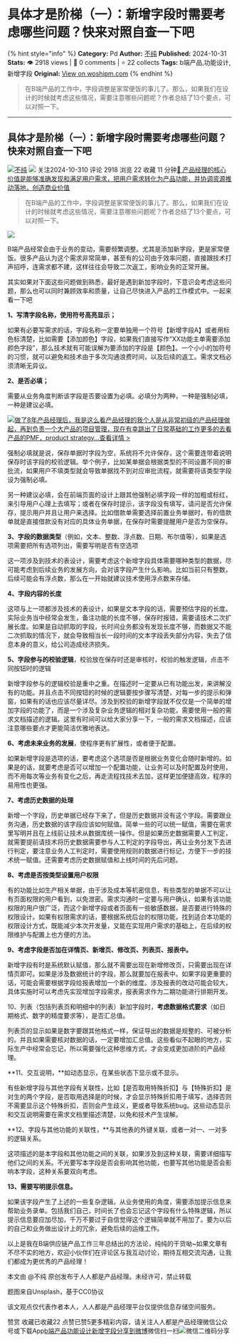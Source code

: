 # 具体才是阶梯（一）：新增字段时需要考虑哪些问题？快来对照自查一下吧
{% hint style="info" %}
**Category:** Pd
**Author:** [不纯](https://www.woshipm.com/u/1246100)
**Published:** 2024-10-31  
**Stats:** 👁️ 2918 views | 💬 0 comments | ⭐ 22 collects
**Tags:** b端产品,功能设计,新增字段
**Original:** [View on woshipm.com](https://www.woshipm.com/pd/6081021.html)
{% endhint %}
> 在B端产品的工作中，字段调整是家常便饭的事儿了。那么，如果我们在设计的时候就考虑这些情况，需要注意哪些问题呢？作者总结了13个要点，可以对照一下。

---

## 具体才是阶梯（一）：新增字段时需要考虑哪些问题？快来对照自查一下吧

[![](https://static.woshipm.com/WX_U_202103_20210326170421_8808.jpg?imageView2/1/w/72/h/72/q/100)](https://www.woshipm.com/u/1246100)[不纯](https://www.woshipm.com/u/1246100) ![](https://static.woshipm.com/tag/1101_1@2x.png) 关注2024-10-310 评论 2918 浏览 22 收藏 11 分钟[🔗 产品经理的核心价值是能够准确发现和满足用户需求，把用户需求转化为产品功能，并协调资源推动落地，创造商业价值](https://ke.qidianla.com/courses/90pm)

> 在B端产品的工作中，字段调整是家常便饭的事儿了。那么，如果我们在设计的时候就考虑这些情况，需要注意哪些问题呢？作者总结了13个要点，可以对照一下。

![](https://image.woshipm.com/2023/04/14/7cb3fbe4-da8e-11ed-a86f-00163e0b5ff3.png)

B端产品经常会由于业务的变动，需要频繁调整。尤其是添加新字段，更是家常便饭。很多产品认为这个需求非常简单，甚至有的公司由于效率问题，直接跟技术打声招呼，连需求都不建，这样往往会导致二次返工，影响业务的正常开展。

其实如果对下面这些问题做到熟悉，最好是遇到新加字段时，下意识会考虑这些问题，那么也可以同时兼顾效率和质量，让自己尽快进入产品的工作模式中。一起来看一下吧

**1、写清字段名称，使用符号高亮显示；**

如果有必要写需求的话，字段名称一定要单独用一个符号【新增字段A】或者用标色标清楚，比如需要【添加颜色】字段，如果我们直接写作“XX功能主单需要添加颜色字段”，那么技术就有可能误解为要添加的字段是【颜色】。一个小小的加符号的习惯，就可以避免和技术由于多次沟通浪费时间，以及后续的返工。需求文档必须清晰无异议。

**2、是否必填；**

需要从业务角度判断该字段是否要设置为必填。必填分为两种，一种是强制必填，一种是建议必填。

[![](https://image.woshipm.com/2023/08/02/bf59b8ba-30e4-11ee-88e7-00163e0b5ff3.png)做了8年产品经理后，我是这么看产品经理的我个人是从非常初级的产品经理做起，再到负责一个大产品的项目管理，现在有幸跳出了日常基础的工作更多的去看产品的PMF，product strategy...查看详情 >](https://ke.qidianla.com/courses/bcpm)

强制必填就是说，保存单据时字段为空，系统将不允许保存，这个需要连带着说明保存时该字段的校验逻辑。举个例子，比如某单据会根据类型的不同设置不同的审批流，如果用户不填类型就会导致单据找不到对应审批流程，就需要将该类型字段设为强制必填。

另一种建议必填，会在前端页面的设计上跟其他强制必填字段一样的加粗或标红，来引导用户心理上去填写；或者在保存时提示，该字段没有填写，请问是否允许保存，提示用户并且让用户来选择。比如借款单需要选择前置业务单据时，有的借款单就是直接借款没有对应的具体业务单据，在保存时需要提醒用户是否为空保存。

**3、字段的数据类型**（例如，文本、整数、浮点数、日期、布尔值等），如果是选项需要把所有选项列出，需要写明是否有空选项

这一项涉及到技术的表设计，需要考虑这个新增字段具体需要哪种类型的数据，尽可能考虑到后续业务的发展方向，会对该字段产生什么影响。比如当前只有整数，后续可能会有浮点数，那么在一开始就建议技术使用浮点数来存储。

**4、字段内容的长度**

这项与上一项都涉及技术的表设计，如果是文本字段的话，需要预估字段的长度。实际业务当中经常会发生，备注功能的长度不够，保存时报错，需要请技术二次扩展长度。如果是自动抓取的字段，长时间业务都没有发现长度不够，而数据又不能二次抓取的情况下，就会导致相当长一段时间的文本字段丢失部分内容，失去了信息本身的意义，给公司造成经济损失。

**5、字段参与的校验逻辑**，校验放在保存时还是审核时，校验的触发逻辑，点击不同按钮时的逻辑

新增字段参与的逻辑校验是重中之重。在描述时一定要从已有功能出发，来讲解没有的功能。并且点击不同按钮的时候的逻辑要按步骤写清楚，对每一步的提示和弹窗，如果有的话也应该尽量详尽。涉及到校验的新增字段就不仅仅是一个简单的增加字段的功能了，而是一个涉及复杂业务逻辑的相对复杂功能，需要使用一般的需求文档描述的逻辑。这里有时间可以给大家分享一下，一般的需求文档描述，应该注意哪些要点才更能简洁优雅地表达。

**6、考虑未来业务的发展**，使程序更有扩展性，或者便于配置。

如果新增字段是选项的话，要考虑这个选项是否是根据业务变化会随时新增的。如果是的话，就要考虑是否可以增加一个配置功能，让业务可以及时配置及时使用，而不用每次等业务有变化之后，再走流程找技术去加，这样更加便捷高效，程序的易用性也更强。

**7、考虑历史数据的处理**

新增一个字段，历史单据已经存下来了，但是历史数据并没有这个字段。需要跟业务沟通，历史数据的该字段应该如何赋值。简单一些的可以统一赋值，需要在需求里写明并且在上线前让技术从数据库统一操作。但是如果历史数据需要人工判定，就需要提前请技术将历史数据需要参与人工判定的字段导出，再让业务分发下去进行判定，要注意业务人工判定时，需要使用规则的数据进行标记，方便下一步的技术统一赋值。还需要考虑历史数据赋值和上线时间的先后问题。

**8、考虑是否按类型设置用户权限**

有的功能比如生产相关单据，由于涉及成本等机密信息，有些类型的单据不可以让有页面权限的用户看到，以免泄密。需求沟通时一定要与用户确认，如果有该功能权限的用户很广泛，而这个新增字段或者页面有一些敏感数据，是否要进行特殊的权限设计。如果有权限需求的话，要根据系统后台的权限功能，找到适合本功能的权限设计方式，既能减少本次开发量，又能在实现用户需求的基础上，在后续的权限维护与配置上也方便的方法。

**9、考虑字段是否加在详情页、新增页、修改页、列表页、报表中。**

新增字段有时是系统默认赋值，那么就不需要出现在新增修改页，只需要出现在详情页即可。如果是涉及数据统计的字段，那么就要加在报表中。如果字段更重要的话，可能会需要根据字段给报表增加一个新的维度。涉及报表的改动可能会较大，具体实施时可以考虑先实现增加字段需求，报表需求作为二期功能进行排期开发。

10、列表（包括列表页和明细中的列表）新加字段时，**考虑数据格式要求**（如日期格式、数字的精度要求等），是否汇总值。

列表页的显示如果是数字要跟其他格式一样，保证导出的数据是规整的、可被分析的。并且如果需要核对数据的话，一定要增加汇总值。这些看似不起眼的地方，实际生产中经常会忘记，所以需要强化这种思维方式，才会变成更加进阶的产品经理。

**11、交互说明，**如动态显示，在某些状态下显示或不显示。

有些新增字段与其他字段有关联性，比如【是否取用特殊折扣】与【特殊折扣】是对生的两个字段，是否取用选择是的时候，才会显示特殊折扣用于填写，选择否则不需要显示这个特殊折扣，否则会产生歧义，更或者导致系统bug。这些动态显示和交互说明需要在需求文档里描述清楚，以免和技术产生误解。

**12、字段与其他功能的关联性，**与其他表的外键关联，或者一对一、一对多的逻辑关系。

这项描述的是本字段和其他功能之间的关联，如果涉及到这种关联，需要详细描写他们之间的关系。不光要写本字段是否会影响其他功能，也要写其他功能是否会影响本字段，这种关系要双向考虑。

**13、需要写明提示信息。**

如果该字段产生了上述的一些复杂逻辑，从业务使用的角度，需要添加提示信息来帮助业务录单。包括我们自己，时间长了也会忘记这个字段有什么特殊逻辑，所以提示信息要应加尽加，千万不要过于自信觉得这个逻辑简单就不用加了。要为以后的自己和业务做出设计上的冗余，避免后续的运维工作。

以上是我在B端供应链产品工作三年总结出的方法论，纯纯的干货呦~如果文章有不尽不实的地方，欢迎小伙伴们在评论区与我互动讨论，期待互相交流沟通，让我们都成为更优秀的产品经理！

本文由 @不纯 原创发布于人人都是产品经理。未经许可，禁止转载

题图来自Unsplash，基于CC0协议

该文观点仅代表作者本人，人人都是产品经理平台仅提供信息存储空间服务。

赞赏 收藏已收藏22 点赞已赞5更多精彩内容，请关注人人都是产品经理微信公众号或下载App[b端产品](https://www.woshipm.com/tag/b%e7%ab%af%e4%ba%a7%e5%93%81)[功能设计](https://www.woshipm.com/tag/%e5%8a%9f%e8%83%bd%e8%ae%be%e8%ae%a1)[新增字段](https://www.woshipm.com/tag/%e6%96%b0%e5%a2%9e%e5%ad%97%e6%ae%b5)[分享到微博](https://service.weibo.com/share/share.php?appkey=2775287854&title=具体才是阶梯（一）：新增字段时需要考虑哪些问题？快来对照自查一下吧&url=https://www.woshipm.com/pd/6081021.html&pic=https://image.woshipm.com/2023/04/14/7cb3fbe4-da8e-11ed-a86f-00163e0b5ff3.png)微信扫一扫![微信二维码](https://api.pwmqr.com/qrcode/create/?url=https://www.woshipm.com/pd/6081021.html)分享